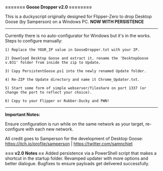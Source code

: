 **======= Goose Dropper v2.0 ========**

This is a duckyscript originally designed for Flipper-Zero to drop Desktop Goose (by Samperson) on a Windows PC. **NOW WITH PERSISTENCE**

------------------------------------------------------------------------------------------------------

Currently there is no auto-configurator for Windows but it's in the works. Steps to configure manually:
    
    1) Replace the YOUR_IP value in GooseDropper.txt with your IP.
    
    2) Download Desktop Goose and extract it, rename the 'DesktopGoose v.031' folder from inside the zip to Update.

    3) Copy PersistentGoose.ps1 into the newly renamed Update folder.
   
    4) Re-ZIP the Update directory and name it Chrome_Updater.txt.
    
    5) Start some form of simple webserver/fileshare on port 1337 (or change the port to reflect your choice).
    
    6) Copy to your Flipper or Rubber-Ducky and PWN!

--------------------------------------------------------------------------------------------------------------

**Important Notes:**

Ensure configuration is run while on the same network as your target, re-configure with each new network.

All credit goes to Samperson for the development of Desktop Goose: https://itch.io/profile/samperson | https://twitter.com/samnchiet

**=== v2.0 Notes ==**
    Added persistence via a PowerShell script that makes a shortcut in the startup folder.
    Revamped updater with more options and better dialogue. 
    Bugfixes to ensure payloads get delivered successfully.
